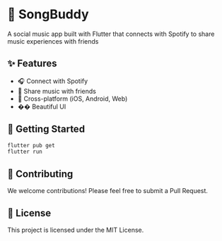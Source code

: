 # 🎵 SongBuddy

A social music app built with Flutter that connects with Spotify to share music experiences with  friends

## ✨ Features
- 🎧 Connect with Spotify
- 👥 Share music with friends  
- 📱 Cross-platform (iOS, Android, Web)
- �� Beautiful UI

## 🚀 Getting Started
```bash
flutter pub get
flutter run
```

## 🤝 Contributing
We welcome contributions! Please feel free to submit a Pull Request.

## 📄 License
This project is licensed under the MIT License.
